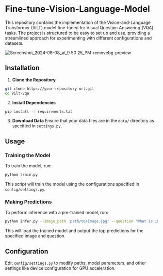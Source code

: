 # Fine-tune-Vision-Language-Model

This repository contains the implementation of the Vision-and-Language Transformer (ViLT) model fine-tuned for Visual Question Answering (VQA) tasks. The project is structured to be easy to set up and use, providing a streamlined approach for experimenting with different configurations and datasets.


![Screenshot_2024-08-08_at_9 50 25_PM-removebg-preview](https://github.com/user-attachments/assets/9d82bbb9-814b-4336-bf7b-efba7e19b8d9)



## Installation

1. **Clone the Repository**
```bash
git clone https://your-repository-url.git
cd vilt-vqa
```


2. **Install Dependencies**
```bash
pip install -r requirements.txt
```


3. **Download Data**
Ensure that your data files are in the `data/` directory as specified in `settings.py`.

## Usage

### Training the Model

To train the model, run:
```bash
python train.py
```

This script will train the model using the configurations specified in `config/settings.py`.

### Making Predictions

To perform inference with a pre-trained model, run:

```bash
python infer.py --image_path 'path/to/image.jpg' --question 'What is in the picture?'
```

This will load the trained model and output the top predictions for the specified image and question.

## Configuration

Edit `config/settings.py` to modify paths, model parameters, and other settings like device configuration for GPU acceleration.



